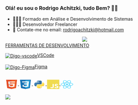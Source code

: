 ### Olá! eu sou o Rodrigo Achitzki, tudo Bem? 👋🏻
- 👨🏼‍🎓 Formado em Análise e Desenvolvimento de Sistemas
- 🧑🏼‍💻 Desenvolvedor Freelancer
- 📧 Contate-me no email: rodrigoachitzki@hotmail.com
<div align="center">
  <a href="https://https://github.com/RodrigoAchitzki/rodrigoachitzki">
  <img height="180em" src="https://github-readme-stats.vercel.app/api?username=RodrigoAchitzki&show_icons=true&theme=dark&include_all_commits=true&count_private=true"/>
</div>
  FERRAMENTAS DE DESENVOLVIMENTO 
    
  <img align="center" alt="Digo-vscode" height="30" width="40" src="https://img.icons8.com/?size=100&id=9OGIyU8hrxW5&format=png&color=000000">VSCode<br></br>
  <img align="center" alt="Digo-Figma" height="30" width="40" src="https://img.icons8.com/?size=100&id=zfHRZ6i1Wg0U&format=png&color=000000">Figma
  

  <div style="display: inline_block"><br>
  <img align="center" alt="Digo-HTML" height="30" width="40" src="https://raw.githubusercontent.com/devicons/devicon/master/icons/html5/html5-original.svg">
  <img align="center" alt="Digo-CSS" height="30" width="40" src="https://raw.githubusercontent.com/devicons/devicon/master/icons/css3/css3-original.svg">
  <img align="center" alt="digo-Python" height="30" width="40" src="https://raw.githubusercontent.com/devicons/devicon/master/icons/python/python-original.svg">
  <img align="center" alt="Digo-Js" height="30" width="40" src="https://raw.githubusercontent.com/devicons/devicon/master/icons/javascript/javascript-plain.svg">
  <img align="center" alt="Digo-React" height="30" width="40" src="https://raw.githubusercontent.com/devicons/devicon/master/icons/react/react-original.svg">

</div>
 
<div>
<br>
   <a href="https://www.linkedin.com/in/rodrigo-achitzki-769050362/" target="_blank"><img src="https://img.shields.io/badge/-LinkedIn-%230077B5?style=for-the-badge&logo=linkedin&logoColor=white" target="_blank"></a>

 
